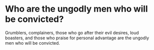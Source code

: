 # Who are the ungodly men who will be convicted?

Grumblers, complainers, those who go after their evil desires, loud boasters, and those who praise for personal advantage are the ungodly men who will be convicted.
